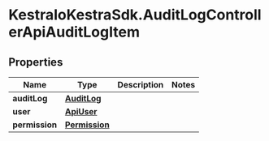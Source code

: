 # KestraIoKestraSdk.AuditLogControllerApiAuditLogItem

## Properties

Name | Type | Description | Notes
------------ | ------------- | ------------- | -------------
**auditLog** | [**AuditLog**](AuditLog.md) |  | 
**user** | [**ApiUser**](ApiUser.md) |  | 
**permission** | [**Permission**](Permission.md) |  | 


